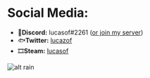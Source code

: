 
# Social Media:


- 👾**Discord:** lucasof#2261 ([or join my server](https://discord.gg/h3uekT7))
- 🐟**Twitter:** [lucazof](twitter.com/lucazof)
- 🎞**Steam:** [lucasof](steamcommunity.com/id/lucasof)

![alt rain](https://33.media.tumblr.com/7a73856ab9301e8e4f27137dcb349219/tumblr_n63plyhz5t1qk9powo1_500.gif)
